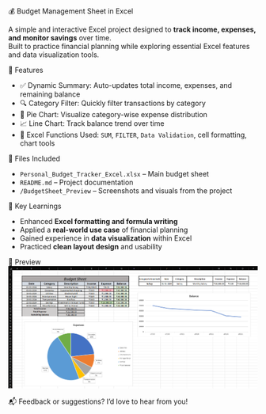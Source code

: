 💰 Budget Management Sheet in Excel

A simple and interactive Excel project designed to **track income, expenses, and monitor savings** over time.  
Built to practice financial planning while exploring essential Excel features and data visualization tools.


📌 Features
- ✅ Dynamic Summary: Auto-updates total income, expenses, and remaining balance  
- 🔍 Category Filter: Quickly filter transactions by category  
- 🥧 Pie Chart: Visualize category-wise expense distribution  
- 📈 Line Chart: Track balance trend over time  
- 🧮 Excel Functions Used: `SUM`, `FILTER`, `Data Validation`, cell formatting, chart tools  


📂 Files Included
- `Personal_Budget_Tracker_Excel.xlsx` – Main budget sheet  
- `README.md` – Project documentation  
- `/BudgetSheet_Preview` – Screenshots and visuals from the project  


🎯 Key Learnings
- Enhanced **Excel formatting and formula writing**
- Applied a **real-world use case** of financial planning
- Gained experience in **data visualization** within Excel
- Practiced **clean layout design** and usability


🔹 Preview
![Budget Sheet Preview](BudgetSheet_Preview.png)


📬 Feedback or suggestions? I’d love to hear from you!
